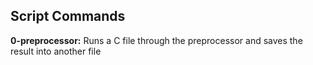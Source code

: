 ## Script Commands

**0-preprocessor:** Runs a C file through the preprocessor and saves the result into another file
